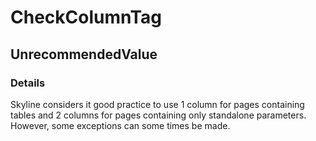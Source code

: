 ﻿---  
uid: Validator_2_44_5  
---

# CheckColumnTag

## UnrecommendedValue

### Details

Skyline considers it good practice to use 1 column for pages containing tables and 2 columns for pages containing only standalone parameters.  
However, some exceptions can some times be made.
